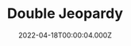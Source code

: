 ---
title: "Double Jeopardy"
year: 1999
date: 2022-04-18T00:00:04.000Z
permalink: /almanac/movies/2022-04-18-double-jeopardy/index.html
link: https://letterboxd.com/rknightuk/film/double-jeopardy-1999/
rating: 3
tmdbid: 10398
---